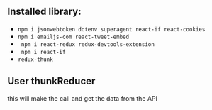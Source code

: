 ## Installed library:
* `npm i jsonwebtoken dotenv superagent react-if react-cookies`
* `npm i emailjs-com react-tweet-embed`
* ` npm i react-redux redux-devtools-extension`
* ` npm i react-if`
* `redux-thunk`

## User thunkReducer
  <!-- <button onClick={()=> dispatch(getRemoteData('backend URL with params if exists'))}> click btn </button> --> this will make the call and get the data from the API

  